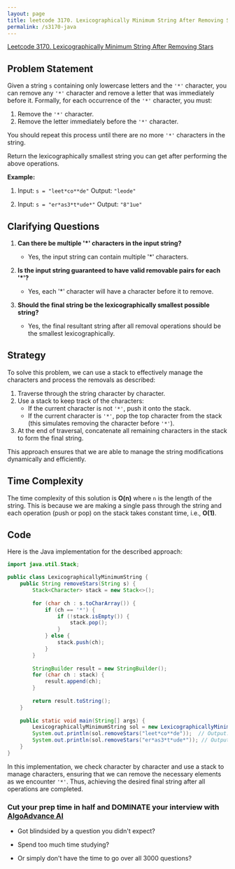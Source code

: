 ```yaml
---
layout: page
title: leetcode 3170. Lexicographically Minimum String After Removing Stars
permalink: /s3170-java
---
```

[Leetcode 3170. Lexicographically Minimum String After Removing Stars](https://algoadvance.github.io/algoadvance/l3170)
## Problem Statement

Given a string `s` containing only lowercase letters and the `'*'` character, you can remove any `'*'` character and remove a letter that was immediately before it. Formally, for each occurrence of the `'*'` character, you must:

1. Remove the `'*'` character.
2. Remove the letter immediately before the `'*'` character.

You should repeat this process until there are no more `'*'` characters in the string.

Return the lexicographically smallest string you can get after performing the above operations.

**Example:**

1. Input: `s = "leet*co**de"`
   Output: `"leode"`

2. Input: `s = "er*as3*t*ude*"`
   Output: `"8"1ue"`

## Clarifying Questions

1. **Can there be multiple '*' characters in the input string?**
   - Yes, the input string can contain multiple '*' characters.

2. **Is the input string guaranteed to have valid removable pairs for each '*'?**
   - Yes, each '*' character will have a character before it to remove.

3. **Should the final string be the lexicographically smallest possible string?**
   - Yes, the final resultant string after all removal operations should be the smallest lexicographically.

## Strategy

To solve this problem, we can use a stack to effectively manage the characters and process the removals as described:

1. Traverse through the string character by character.
2. Use a stack to keep track of the characters:
   - If the current character is not `'*'`, push it onto the stack.
   - If the current character is `'*'`, pop the top character from the stack (this simulates removing the character before `'*'`).
3. At the end of traversal, concatenate all remaining characters in the stack to form the final string.

This approach ensures that we are able to manage the string modifications dynamically and efficiently.

## Time Complexity

The time complexity of this solution is **O(n)** where `n` is the length of the string. This is because we are making a single pass through the string and each operation (push or pop) on the stack takes constant time, i.e., **O(1)**.

## Code

Here is the Java implementation for the described approach:

```java
import java.util.Stack;

public class LexicographicallyMinimumString {
    public String removeStars(String s) {
        Stack<Character> stack = new Stack<>();
        
        for (char ch : s.toCharArray()) {
            if (ch == '*') {
                if (!stack.isEmpty()) {
                    stack.pop();
                }
            } else {
                stack.push(ch);
            }
        }
        
        StringBuilder result = new StringBuilder();
        for (char ch : stack) {
            result.append(ch);
        }
        
        return result.toString();
    }
    
    public static void main(String[] args) {
        LexicographicallyMinimumString sol = new LexicographicallyMinimumString();
        System.out.println(sol.removeStars("leet*co**de"));  // Output: "leode"
        System.out.println(sol.removeStars("er*as3*t*ude*")); // Output: "8ude"
    }
}
```

In this implementation, we check character by character and use a stack to manage characters, ensuring that we can remove the necessary elements as we encounter `'*'`. Thus, achieving the desired final string after all operations are completed.


### Cut your prep time in half and DOMINATE your interview with [AlgoAdvance AI](https://algoAdvance.com)

- Got blindsided by a question you didn't expect?

- Spend too much time studying?

- Or simply don't have the time to go over all 3000 questions?


